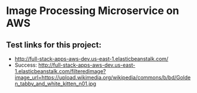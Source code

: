 # Image Processing Microservice on AWS

## Test links for this project:
- http://full-stack-apps-aws-dev.us-east-1.elasticbeanstalk.com/
- Success: http://full-stack-apps-aws-dev.us-east-1.elasticbeanstalk.com/filteredimage?image_url=https://upload.wikimedia.org/wikipedia/commons/b/bd/Golden_tabby_and_white_kitten_n01.jpg